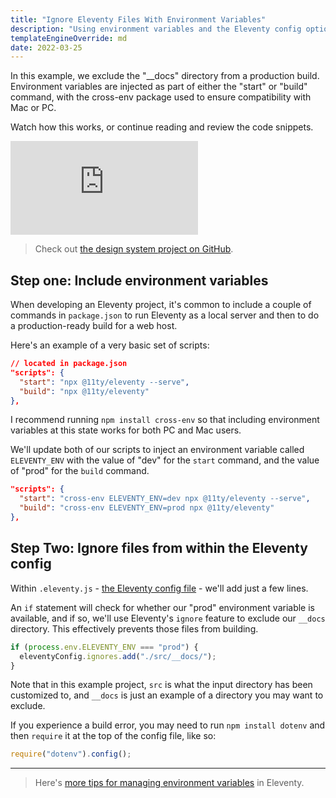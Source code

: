 ```yaml
---
title: "Ignore Eleventy Files With Environment Variables"
description: "Using environment variables and the Eleventy config option to ignore files, we can exclude files or directories depending on our build process."
templateEngineOverride: md
date: 2022-03-25
---
```


In this example, we exclude the "\_\_docs" directory from a production build. Environment variables are injected as part of either the "start" or "build" command, with the cross-env package used to ensure compatibility with Mac or PC.

Watch how this works, or continue reading and review the code snippets.

<div class="tdbc-video"><iframe src="https://www.youtube.com/embed/JqtdsuPleSk" frameborder="0" allow="accelerometer; autoplay; clipboard-write; encrypted-media; gyroscope; picture-in-picture" allowfullscreen></iframe></div>

> Check out [the design system project on GitHub](https://github.com/5t3ph/11ty-design-system-example).

## Step one: Include environment variables

When developing an Eleventy project, it's common to include a couple of commands in `package.json` to run Eleventy as a local server and then to do a production-ready build for a web host.

Here's an example of a very basic set of scripts:

```json
// located in package.json
"scripts": {
  "start": "npx @11ty/eleventy --serve",
  "build": "npx @11ty/eleventy"
},
```

I recommend running `npm install cross-env` so that including environment variables at this state works for both PC and Mac users.

We'll update both of our scripts to inject an environment variable called `ELEVENTY_ENV` with the value of "dev" for the `start` command, and the value of "prod" for the `build` command.

```json
"scripts": {
  "start": "cross-env ELEVENTY_ENV=dev npx @11ty/eleventy --serve",
  "build": "cross-env ELEVENTY_ENV=prod npx @11ty/eleventy"
},
```

## Step Two: Ignore files from within the Eleventy config

Within `.eleventy.js` - [the Eleventy config file](https://www.11ty.dev/docs/config/) - we'll add just a few lines.

An `if` statement will check for whether our "prod" environment variable is available, and if so, we'll use Eleventy's `ignore` feature to exclude our `__docs` directory. This effectively prevents those files from building.

```js
if (process.env.ELEVENTY_ENV === "prod") {
  eleventyConfig.ignores.add("./src/__docs/");
}
```

Note that in this example project, `src` is what the input directory has been customized to, and `__docs` is just an example of a directory you may want to exclude.

If you experience a build error, you may need to run `npm install dotenv` and then `require` it at the top of the config file, like so:

```js
require("dotenv").config();
```

---

> Here's [more tips for managing environment variables](/tips/env-variables/) in Eleventy.
